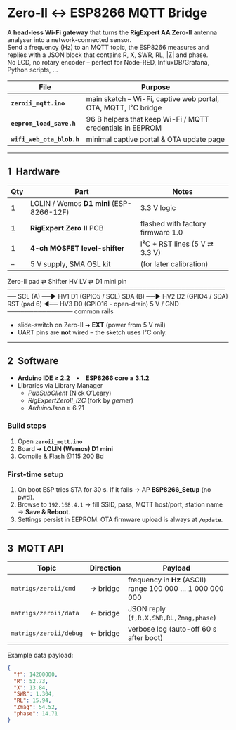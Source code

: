 # Zero-II ↔ ESP8266 MQTT Bridge

A **head-less Wi-Fi gateway** that turns the **RigExpert AA Zero-II** antenna analyser into a network-connected sensor.  
Send a frequency (Hz) to an MQTT topic, the ESP8266 measures and replies with a JSON block that contains R, X, SWR, RL, |Z| and phase.  
No LCD, no rotary encoder – perfect for Node-RED, InfluxDB/Grafana, Python scripts, …

| File | Purpose |
|------|---------|
| **`zeroii_mqtt.ino`** | main sketch – Wi-Fi, captive web portal, OTA, MQTT, I²C bridge |
| **`eeprom_load_save.h`** | 96 B helpers that keep Wi-Fi / MQTT credentials in EEPROM |
| **`wifi_web_ota_blob.h`** | minimal captive portal & OTA update page |

---

## 1 Hardware

| Qty | Part | Notes |
|-----|------|-------|
| 1 | LOLIN / Wemos **D1 mini** (ESP-8266-12F) | 3.3 V logic |
| 1 | **RigExpert Zero II** PCB | flashed with factory firmware 1.0
| 1 | **4-ch MOSFET level-shifter** | I²C + RST lines (5 V ⇄ 3.3 V) |
| – | 5 V supply, SMA OSL kit | (for later calibration) |

Zero-II pad ⇄ Shifter HV LV ⇄ D1 mini pin
────────────────────────────────────────────────────
SCL (A) ──► HV1 D1 (GPIO5 / SCL)
SDA (B) ──► HV2 D2 (GPIO4 / SDA)
RST (pad 6) ◄── HV3 D0 (GPIO16 - open-drain)
5 V / GND ─────────────── common rails

* slide-switch on Zero-II ➜ **EXT** (power from 5 V rail)  
* UART pins are **not** wired – the sketch uses I²C only.

---

## 2 Software

* **Arduino IDE ≥ 2.2** • **ESP8266 core ≥ 3.1.2**  
* Libraries via Library Manager  
  * *PubSubClient*   (Nick O’Leary)  
  * *RigExpertZeroII_I2C* (fork by *gerner*)  
  * *ArduinoJson* ≥ 6.21

### Build steps

1. Open **`zeroii_mqtt.ino`**  
2. Board ➜ **LOLIN (Wemos) D1 mini**  
3. Compile & Flash @115 200 Bd

### First-time setup

1. On boot ESP tries STA for 30 s. If it fails → AP **ESP8266_Setup** (no pwd).  
2. Browse to `192.168.4.1` → fill SSID, pass, MQTT host/port, station name → **Save & Reboot**.  
3. Settings persist in EEPROM. OTA firmware upload is always at **`/update`**.

---

## 3 MQTT API

| Topic | Direction | Payload |
|-------|-----------|---------|
| `matrigs/zeroii/cmd` | → bridge | frequency in **Hz** (ASCII) range 100 000 … 1 000 000 000 |
| `matrigs/zeroii/data` | ← bridge | JSON reply (`f,R,X,SWR,RL,Zmag,phase`) |
| `matrigs/zeroii/debug` | ← bridge | verbose log (auto-off 60 s after boot) |

Example data payload:

```json
{
  "f": 14200000,
  "R": 52.73,
  "X": 13.84,
  "SWR": 1.304,
  "RL": 15.94,
  "Zmag": 54.52,
  "phase": 14.71
}

